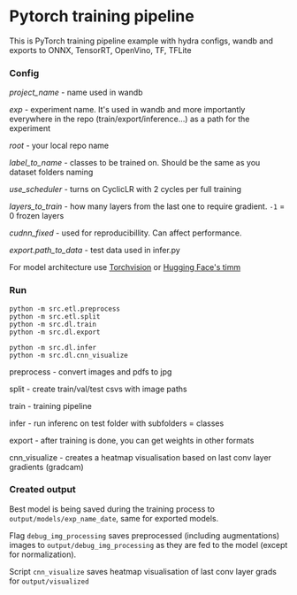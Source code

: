 # Pytorch training pipeline
This is PyTorch training pipeline example with hydra configs, wandb and exports to ONNX, TensorRT, OpenVino, TF, TFLite

### Config
*project_name* - name used in wandb

*exp* - experiment name. It's used in wandb and more importantly everywhere in the repo (train/export/inference...) as a path for the experiment

*root* - your local repo name

*label_to_name* - classes to be trained on. Should be the same as you dataset folders naming

*use_scheduler* - turns on CyclicLR with 2 cycles per full training

*layers_to_train* - how many layers from the last one to require gradient. `-1` = 0 frozen layers

*cudnn_fixed* - used for reproducibillity. Can affect performance.

*export.path_to_data* - test data used in infer.py

For model architecture use [Torchvision](https://pytorch.org/vision/0.9/models.html) or [Hugging Face's timm](https://huggingface.co/timm)

### Run
```
python -m src.etl.preprocess
python -m src.etl.split
python -m src.dl.train
python -m src.dl.export

python -m src.dl.infer
python -m src.dl.cnn_visualize
```

preprocess - convert images and pdfs to jpg

split - create train/val/test csvs with image paths

train - training pipeline

infer - run inferenc on test folder with subfolders = classes

export - after training is done, you can get weights in other formats

cnn_visualize - creates a heatmap visualisation based on last conv layer gradients (gradcam)


### Created output
Best model is being saved during the training process to `output/models/exp_name_date`, same for exported models.

Flag `debug_img_processing` saves preprocessed (including augmentations) images to `output/debug_img_processing` as they are fed to the model (except for normalization).

Script `cnn_visualize` saves heatmap visualisation of last conv layer grads for `output/visualized`
